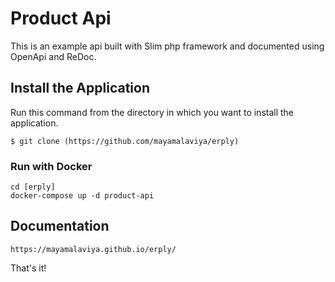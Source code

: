 # Product Api

This is an example api built with Slim php framework and documented using OpenApi and ReDoc. 

## Install the Application

Run this command from the directory in which you want to install the application.

    $ git clone (https://github.com/mayamalaviya/erply)

### Run with Docker

	cd [erply]
	docker-compose up -d product-api

## Documentation

	https://mayamalaviya.github.io/erply/

That's it!
